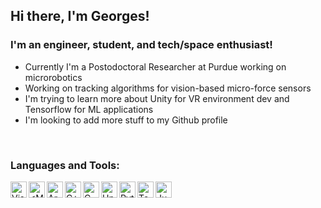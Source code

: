 ## Hi there, I'm Georges!

### I'm an engineer, student, and tech/space enthusiast!

- Currently I'm a Postodoctoral Researcher at Purdue working on microrobotics
- Working on tracking algorithms for vision-based micro-force sensors
- I'm trying to learn more about Unity for VR environment dev and Tensorflow for ML applications
- I'm looking to add more stuff to my Github profile

<!-- ### Connect with me:
[<img align="left" alt="website" width="22px" src="https://raw.githubusercontent.com/iconic/open-iconic/master/svg/globe.svg" />][website]
[<img align="left" alt="Georges | LinkedIn" width="22px" src="https://cdn.jsdelivr.net/npm/simple-icons@v3/icons/linkedin.svg" />][linkedin]
[<img align="left" alt="Georges | ResearchGate" width="22px" src="https://img.icons8.com/windows/32/000000/researchgate.png" />][researchgate]
[<img align="left" alt="Georges | Orcid" width="22px" src="https://github.com/ORCID/ORCID-Source/blob/master/orcid-web/src/main/webapp/static/img/mini-icon.png" />][orcid] -->


<br />

### Languages and Tools:

<!-- [<img align="left" alt="Visual Studio" width="26px" src="https://img.icons8.com/fluent/48/000000/visual-studio-2019.png" />][general] -->
[<img align="left" alt="Visual Studio Code" width="26px" src="https://img.icons8.com/fluent/48/000000/visual-studio-code-2019.png" />][general]
[<img align="left" alt="<Matlab" width="26px" src="https://img.icons8.com/nolan/64/matlab.png" />][general]
[<img align="left" alt="Arduino" width="26px" src="https://img.icons8.com/color/48/000000/arduino.png" />][general]
[<img align="left" alt="C++" width="26px" src="https://api.iconify.design/logos-c-plusplus.svg?height=16"/>][general]
[<img align="left" alt="C" width="26px" src="https://api.iconify.design/logos:c.svg?height=16" />][general]
<!-- [<img align="left" alt="C#" width="26px" src="https://api.iconify.design/logos:c-sharp.svg?height=16" />][general] -->
[<img align="left" alt="Unity" width="26px" src="https://img.icons8.com/ios-filled/50/000000/unity.png" />][general]
[<img align="left" alt="Python" width="26px" src="https://img.icons8.com/color/48/000000/python.png" />][general]
[<img align="left" alt="Tensorflow" width="26px" src="https://api.iconify.design/logos-tensorflow.svg?height=16" />][general]
[<img align="left" alt="Jupyter Notebook" width="26px" src="https://api.iconify.design/logos:jupyter.svg?height=16" />][general]

<br />
<br />


[website]: https://web.ics.purdue.edu/~adamg/
[linkedin]: https://www.linkedin.com/in/georges-adam-02577680/
[general]: https://web.ics.purdue.edu/~adamg/
[researchgate]: https://www.researchgate.net/profile/Georges_Adam
[orcid]: https://orcid.org/0000-0002-2307-3785
